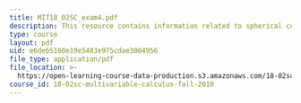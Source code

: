 ```yaml
---
title: MIT18_02SC_exam4.pdf
description: This resource contains information related to spherical coordinates.
type: course
layout: pdf
uid: e6deb5160e19e5483e975cdae3004956
file_type: application/pdf
file_location: >-
  https://open-learning-course-data-production.s3.amazonaws.com/18-02sc-multivariable-calculus-fall-2010/e6deb5160e19e5483e975cdae3004956_MIT18_02SC_exam4.pdf
course_id: 18-02sc-multivariable-calculus-fall-2010
---
```

